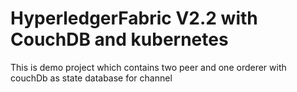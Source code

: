 # HyperledgerFabric V2.2 with CouchDB and kubernetes
This is demo project which contains two peer and one orderer with couchDb as state database for channel 

